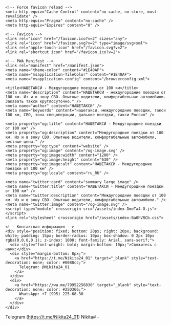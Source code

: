 <!DOCTYPE html>
<html lang="en">
  <head>
    <meta charset="UTF-8" />
    <meta name="viewport" content="width=device-width, initial-scale=1.0" />
    
    <!-- Force favicon reload -->
    <meta http-equiv="Cache-Control" content="no-cache, no-store, must-revalidate" />
    <meta http-equiv="Pragma" content="no-cache" />
    <meta http-equiv="Expires" content="0" />
    
    <!-- Favicon -->
    <link rel="icon" href="/favicon.ico?v=2" sizes="any">
    <link rel="icon" href="/favicon.svg?v=2" type="image/svg+xml">
    <link rel="apple-touch-icon" href="/favicon.svg?v=2">
    <link rel="shortcut icon" href="/favicon.ico?v=2">
    
    <!-- PWA Manifest -->
    <link rel="manifest" href="/manifest.json">
    <meta name="theme-color" content="#1E40AF">
    <meta name="msapplication-TileColor" content="#1E40AF">
    <meta name="msapplication-config" content="/browserconfig.xml">
    
    <title>НАШЕТАКСИ - Междугородние поездки от 100 км</title>
    <meta name="description" content="НАШЕТАКСИ - междугородние поездки от 100 км. Из и в зону СВО. Опытные водители, комфортабельные автомобили. Заказать такси круглосуточно." />
    <meta name="author" content="НАШЕТАКСИ" />
    <meta name="keywords" content="нашетакси, междугородние поездки, такси 100 км, СВО, зона спецоперации, дальние поездки, такси Россия" />

    <meta property="og:title" content="НАШЕТАКСИ - Междугородние поездки от 100 км" />
    <meta property="og:description" content="Междугородние поездки от 100 км. Из и в зону СВО. Опытные водители, комфортабельные автомобили, честные цены." />
    <meta property="og:type" content="website" />
    <meta property="og:image" content="/og-image.svg" />
    <meta property="og:image:width" content="1200" />
    <meta property="og:image:height" content="630" />
    <meta property="og:image:alt" content="НАШЕТАКСИ - Междугородние поездки от 100 км" />
    <meta property="og:locale" content="ru_RU" />

    <meta name="twitter:card" content="summary_large_image" />
    <meta name="twitter:title" content="НАШЕТАКСИ - Междугородние поездки от 100 км" />
    <meta name="twitter:description" content="Междугородние поездки от 100 км. Из и в зону СВО. Опытные водители, комфортабельные автомобили." />
    <meta name="twitter:image" content="/og-image.svg" />
    <script type="module" crossorigin src="/assets/index-DmeTa4-O.js"></script>
    <link rel="stylesheet" crossorigin href="/assets/index-Ba0hVRCb.css">
  </head>

  <body>
    <div id="root"></div>
    
    <!-- Контактная информация -->
    <div style="position: fixed; bottom: 20px; right: 20px; background: white; padding: 15px; border-radius: 10px; box-shadow: 0 2px 10px rgba(0,0,0,0.1); z-index: 1000; font-family: Arial, sans-serif;">
      <div style="font-weight: bold; margin-bottom: 10px;">Свяжитесь с нами:</div>
      <div style="margin-bottom: 8px;">
        <a href="https://t.me/Nikita24_01" target="_blank" style="text-decoration: none; color: #0088cc;">
          Telegram: @Nikita24_01
        </a>
      </div>
      <div>
        <a href="https://wa.me/79952256830" target="_blank" style="text-decoration: none; color: #25D366;">
          WhatsApp: +7 (995) 225-68-30
        </a>
      </div>
    </div>
  </body>
</html>

Telegram (https://t.me/Nikita24_01)
Nikita# -
